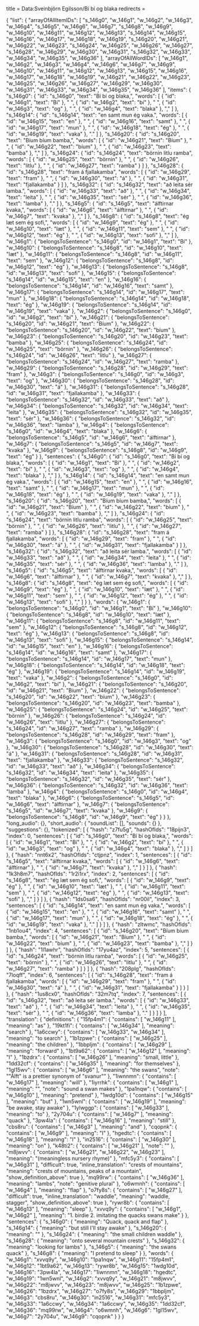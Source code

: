 title = Data:Sveinbjörn Egilsson/Bí bí og blaka
redirects =
>>>>

{
    "list": {
        "arrayOfAllItemIDs": [
            "s_146g0",
            "w_146g1",
            "w_146g2",
            "w_146g3",
            "w_146g4",
            "s_146g5",
            "w_146g6",
            "w_146g7",
            "s_146g8",
            "w_146g9",
            "w_146g10",
            "w_146g11",
            "w_146g12",
            "w_146g13",
            "s_146g14",
            "w_146g15",
            "w_146g16",
            "w_146g17",
            "w_146g18",
            "w_146g19",
            "s_146g20",
            "w_146g21",
            "w_146g22",
            "w_146g23",
            "s_146g24",
            "w_146g25",
            "w_146g26",
            "w_146g27",
            "s_146g28",
            "w_146g29",
            "w_146g30",
            "w_146g31",
            "s_146g32",
            "w_146g33",
            "w_146g34",
            "w_146g35",
            "w_146g36"
        ],
        "arrayOfAllWordIDs": [
            "w_146g1",
            "w_146g2",
            "w_146g3",
            "w_146g4",
            "w_146g6",
            "w_146g7",
            "w_146g9",
            "w_146g10",
            "w_146g11",
            "w_146g12",
            "w_146g13",
            "w_146g15",
            "w_146g16",
            "w_146g17",
            "w_146g18",
            "w_146g19",
            "w_146g21",
            "w_146g22",
            "w_146g23",
            "w_146g25",
            "w_146g26",
            "w_146g27",
            "w_146g29",
            "w_146g30",
            "w_146g31",
            "w_146g33",
            "w_146g34",
            "w_146g35",
            "w_146g36"
        ],
        "items": {
            "s_146g0": {
                "id": "s_146g0",
                "text": "Bí bí og blaka,",
                "words": [
                    {
                        "id": "w_146g1",
                        "text": "Bí"
                    },
                    " ",
                    {
                        "id": "w_146g2",
                        "text": "bí"
                    },
                    " ",
                    {
                        "id": "w_146g3",
                        "text": "og"
                    },
                    " ",
                    {
                        "id": "w_146g4",
                        "text": "blaka"
                    },
                    ","
                ]
            },
            "s_146g14": {
                "id": "s_146g14",
                "text": "en samt mun ég vaka.",
                "words": [
                    {
                        "id": "w_146g15",
                        "text": "en"
                    },
                    " ",
                    {
                        "id": "w_146g16",
                        "text": "samt"
                    },
                    " ",
                    {
                        "id": "w_146g17",
                        "text": "mun"
                    },
                    " ",
                    {
                        "id": "w_146g18",
                        "text": "ég"
                    },
                    " ",
                    {
                        "id": "w_146g19",
                        "text": "vaka"
                    },
                    "."
                ]
            },
            "s_146g20": {
                "id": "s_146g20",
                "text": "Bíum bíum bamba,",
                "words": [
                    {
                        "id": "w_146g21",
                        "text": "Bíum"
                    },
                    " ",
                    {
                        "id": "w_146g22",
                        "text": "bíum"
                    },
                    " ",
                    {
                        "id": "w_146g23",
                        "text": "bamba"
                    },
                    ","
                ]
            },
            "s_146g24": {
                "id": "s_146g24",
                "text": "börnin litlu ramba",
                "words": [
                    {
                        "id": "w_146g25",
                        "text": "börnin"
                    },
                    " ",
                    {
                        "id": "w_146g26",
                        "text": "litlu"
                    },
                    " ",
                    {
                        "id": "w_146g27",
                        "text": "ramba"
                    }
                ]
            },
            "s_146g28": {
                "id": "s_146g28",
                "text": "fram á fjallakamba",
                "words": [
                    {
                        "id": "w_146g29",
                        "text": "fram"
                    },
                    " ",
                    {
                        "id": "w_146g30",
                        "text": "á"
                    },
                    " ",
                    {
                        "id": "w_146g31",
                        "text": "fjallakamba"
                    }
                ]
            },
            "s_146g32": {
                "id": "s_146g32",
                "text": "að leita sér lamba.",
                "words": [
                    {
                        "id": "w_146g33",
                        "text": "að"
                    },
                    " ",
                    {
                        "id": "w_146g34",
                        "text": "leita"
                    },
                    " ",
                    {
                        "id": "w_146g35",
                        "text": "sér"
                    },
                    " ",
                    {
                        "id": "w_146g36",
                        "text": "lamba"
                    },
                    "."
                ]
            },
            "s_146g5": {
                "id": "s_146g5",
                "text": "álftirnar kvaka,",
                "words": [
                    {
                        "id": "w_146g6",
                        "text": "álftirnar"
                    },
                    " ",
                    {
                        "id": "w_146g7",
                        "text": "kvaka"
                    },
                    ","
                ]
            },
            "s_146g8": {
                "id": "s_146g8",
                "text": "ég læt sem ég sofi,",
                "words": [
                    {
                        "id": "w_146g9",
                        "text": "ég"
                    },
                    " ",
                    {
                        "id": "w_146g10",
                        "text": "læt"
                    },
                    " ",
                    {
                        "id": "w_146g11",
                        "text": "sem"
                    },
                    " ",
                    {
                        "id": "w_146g12",
                        "text": "ég"
                    },
                    " ",
                    {
                        "id": "w_146g13",
                        "text": "sofi"
                    },
                    ","
                ]
            },
            "w_146g1": {
                "belongsToSentence": "s_146g0",
                "id": "w_146g1",
                "text": "Bí"
            },
            "w_146g10": {
                "belongsToSentence": "s_146g8",
                "id": "w_146g10",
                "text": "læt"
            },
            "w_146g11": {
                "belongsToSentence": "s_146g8",
                "id": "w_146g11",
                "text": "sem"
            },
            "w_146g12": {
                "belongsToSentence": "s_146g8",
                "id": "w_146g12",
                "text": "ég"
            },
            "w_146g13": {
                "belongsToSentence": "s_146g8",
                "id": "w_146g13",
                "text": "sofi"
            },
            "w_146g15": {
                "belongsToSentence": "s_146g14",
                "id": "w_146g15",
                "text": "en"
            },
            "w_146g16": {
                "belongsToSentence": "s_146g14",
                "id": "w_146g16",
                "text": "samt"
            },
            "w_146g17": {
                "belongsToSentence": "s_146g14",
                "id": "w_146g17",
                "text": "mun"
            },
            "w_146g18": {
                "belongsToSentence": "s_146g14",
                "id": "w_146g18",
                "text": "ég"
            },
            "w_146g19": {
                "belongsToSentence": "s_146g14",
                "id": "w_146g19",
                "text": "vaka"
            },
            "w_146g2": {
                "belongsToSentence": "s_146g0",
                "id": "w_146g2",
                "text": "bí"
            },
            "w_146g21": {
                "belongsToSentence": "s_146g20",
                "id": "w_146g21",
                "text": "Bíum"
            },
            "w_146g22": {
                "belongsToSentence": "s_146g20",
                "id": "w_146g22",
                "text": "bíum"
            },
            "w_146g23": {
                "belongsToSentence": "s_146g20",
                "id": "w_146g23",
                "text": "bamba"
            },
            "w_146g25": {
                "belongsToSentence": "s_146g24",
                "id": "w_146g25",
                "text": "börnin"
            },
            "w_146g26": {
                "belongsToSentence": "s_146g24",
                "id": "w_146g26",
                "text": "litlu"
            },
            "w_146g27": {
                "belongsToSentence": "s_146g24",
                "id": "w_146g27",
                "text": "ramba"
            },
            "w_146g29": {
                "belongsToSentence": "s_146g28",
                "id": "w_146g29",
                "text": "fram"
            },
            "w_146g3": {
                "belongsToSentence": "s_146g0",
                "id": "w_146g3",
                "text": "og"
            },
            "w_146g30": {
                "belongsToSentence": "s_146g28",
                "id": "w_146g30",
                "text": "á"
            },
            "w_146g31": {
                "belongsToSentence": "s_146g28",
                "id": "w_146g31",
                "text": "fjallakamba"
            },
            "w_146g33": {
                "belongsToSentence": "s_146g32",
                "id": "w_146g33",
                "text": "að"
            },
            "w_146g34": {
                "belongsToSentence": "s_146g32",
                "id": "w_146g34",
                "text": "leita"
            },
            "w_146g35": {
                "belongsToSentence": "s_146g32",
                "id": "w_146g35",
                "text": "sér"
            },
            "w_146g36": {
                "belongsToSentence": "s_146g32",
                "id": "w_146g36",
                "text": "lamba"
            },
            "w_146g4": {
                "belongsToSentence": "s_146g0",
                "id": "w_146g4",
                "text": "blaka"
            },
            "w_146g6": {
                "belongsToSentence": "s_146g5",
                "id": "w_146g6",
                "text": "álftirnar"
            },
            "w_146g7": {
                "belongsToSentence": "s_146g5",
                "id": "w_146g7",
                "text": "kvaka"
            },
            "w_146g9": {
                "belongsToSentence": "s_146g8",
                "id": "w_146g9",
                "text": "ég"
            }
        },
        "sentences": {
            "s_146g0": {
                "id": "s_146g0",
                "text": "Bí bí og blaka,",
                "words": [
                    {
                        "id": "w_146g1",
                        "text": "Bí"
                    },
                    " ",
                    {
                        "id": "w_146g2",
                        "text": "bí"
                    },
                    " ",
                    {
                        "id": "w_146g3",
                        "text": "og"
                    },
                    " ",
                    {
                        "id": "w_146g4",
                        "text": "blaka"
                    },
                    ","
                ]
            },
            "s_146g14": {
                "id": "s_146g14",
                "text": "en samt mun ég vaka.",
                "words": [
                    {
                        "id": "w_146g15",
                        "text": "en"
                    },
                    " ",
                    {
                        "id": "w_146g16",
                        "text": "samt"
                    },
                    " ",
                    {
                        "id": "w_146g17",
                        "text": "mun"
                    },
                    " ",
                    {
                        "id": "w_146g18",
                        "text": "ég"
                    },
                    " ",
                    {
                        "id": "w_146g19",
                        "text": "vaka"
                    },
                    "."
                ]
            },
            "s_146g20": {
                "id": "s_146g20",
                "text": "Bíum bíum bamba,",
                "words": [
                    {
                        "id": "w_146g21",
                        "text": "Bíum"
                    },
                    " ",
                    {
                        "id": "w_146g22",
                        "text": "bíum"
                    },
                    " ",
                    {
                        "id": "w_146g23",
                        "text": "bamba"
                    },
                    ","
                ]
            },
            "s_146g24": {
                "id": "s_146g24",
                "text": "börnin litlu ramba",
                "words": [
                    {
                        "id": "w_146g25",
                        "text": "börnin"
                    },
                    " ",
                    {
                        "id": "w_146g26",
                        "text": "litlu"
                    },
                    " ",
                    {
                        "id": "w_146g27",
                        "text": "ramba"
                    }
                ]
            },
            "s_146g28": {
                "id": "s_146g28",
                "text": "fram á fjallakamba",
                "words": [
                    {
                        "id": "w_146g29",
                        "text": "fram"
                    },
                    " ",
                    {
                        "id": "w_146g30",
                        "text": "á"
                    },
                    " ",
                    {
                        "id": "w_146g31",
                        "text": "fjallakamba"
                    }
                ]
            },
            "s_146g32": {
                "id": "s_146g32",
                "text": "að leita sér lamba.",
                "words": [
                    {
                        "id": "w_146g33",
                        "text": "að"
                    },
                    " ",
                    {
                        "id": "w_146g34",
                        "text": "leita"
                    },
                    " ",
                    {
                        "id": "w_146g35",
                        "text": "sér"
                    },
                    " ",
                    {
                        "id": "w_146g36",
                        "text": "lamba"
                    },
                    "."
                ]
            },
            "s_146g5": {
                "id": "s_146g5",
                "text": "álftirnar kvaka,",
                "words": [
                    {
                        "id": "w_146g6",
                        "text": "álftirnar"
                    },
                    " ",
                    {
                        "id": "w_146g7",
                        "text": "kvaka"
                    },
                    ","
                ]
            },
            "s_146g8": {
                "id": "s_146g8",
                "text": "ég læt sem ég sofi,",
                "words": [
                    {
                        "id": "w_146g9",
                        "text": "ég"
                    },
                    " ",
                    {
                        "id": "w_146g10",
                        "text": "læt"
                    },
                    " ",
                    {
                        "id": "w_146g11",
                        "text": "sem"
                    },
                    " ",
                    {
                        "id": "w_146g12",
                        "text": "ég"
                    },
                    " ",
                    {
                        "id": "w_146g13",
                        "text": "sofi"
                    },
                    ","
                ]
            }
        },
        "words": {
            "w_146g1": {
                "belongsToSentence": "s_146g0",
                "id": "w_146g1",
                "text": "Bí"
            },
            "w_146g10": {
                "belongsToSentence": "s_146g8",
                "id": "w_146g10",
                "text": "læt"
            },
            "w_146g11": {
                "belongsToSentence": "s_146g8",
                "id": "w_146g11",
                "text": "sem"
            },
            "w_146g12": {
                "belongsToSentence": "s_146g8",
                "id": "w_146g12",
                "text": "ég"
            },
            "w_146g13": {
                "belongsToSentence": "s_146g8",
                "id": "w_146g13",
                "text": "sofi"
            },
            "w_146g15": {
                "belongsToSentence": "s_146g14",
                "id": "w_146g15",
                "text": "en"
            },
            "w_146g16": {
                "belongsToSentence": "s_146g14",
                "id": "w_146g16",
                "text": "samt"
            },
            "w_146g17": {
                "belongsToSentence": "s_146g14",
                "id": "w_146g17",
                "text": "mun"
            },
            "w_146g18": {
                "belongsToSentence": "s_146g14",
                "id": "w_146g18",
                "text": "ég"
            },
            "w_146g19": {
                "belongsToSentence": "s_146g14",
                "id": "w_146g19",
                "text": "vaka"
            },
            "w_146g2": {
                "belongsToSentence": "s_146g0",
                "id": "w_146g2",
                "text": "bí"
            },
            "w_146g21": {
                "belongsToSentence": "s_146g20",
                "id": "w_146g21",
                "text": "Bíum"
            },
            "w_146g22": {
                "belongsToSentence": "s_146g20",
                "id": "w_146g22",
                "text": "bíum"
            },
            "w_146g23": {
                "belongsToSentence": "s_146g20",
                "id": "w_146g23",
                "text": "bamba"
            },
            "w_146g25": {
                "belongsToSentence": "s_146g24",
                "id": "w_146g25",
                "text": "börnin"
            },
            "w_146g26": {
                "belongsToSentence": "s_146g24",
                "id": "w_146g26",
                "text": "litlu"
            },
            "w_146g27": {
                "belongsToSentence": "s_146g24",
                "id": "w_146g27",
                "text": "ramba"
            },
            "w_146g29": {
                "belongsToSentence": "s_146g28",
                "id": "w_146g29",
                "text": "fram"
            },
            "w_146g3": {
                "belongsToSentence": "s_146g0",
                "id": "w_146g3",
                "text": "og"
            },
            "w_146g30": {
                "belongsToSentence": "s_146g28",
                "id": "w_146g30",
                "text": "á"
            },
            "w_146g31": {
                "belongsToSentence": "s_146g28",
                "id": "w_146g31",
                "text": "fjallakamba"
            },
            "w_146g33": {
                "belongsToSentence": "s_146g32",
                "id": "w_146g33",
                "text": "að"
            },
            "w_146g34": {
                "belongsToSentence": "s_146g32",
                "id": "w_146g34",
                "text": "leita"
            },
            "w_146g35": {
                "belongsToSentence": "s_146g32",
                "id": "w_146g35",
                "text": "sér"
            },
            "w_146g36": {
                "belongsToSentence": "s_146g32",
                "id": "w_146g36",
                "text": "lamba"
            },
            "w_146g4": {
                "belongsToSentence": "s_146g0",
                "id": "w_146g4",
                "text": "blaka"
            },
            "w_146g6": {
                "belongsToSentence": "s_146g5",
                "id": "w_146g6",
                "text": "álftirnar"
            },
            "w_146g7": {
                "belongsToSentence": "s_146g5",
                "id": "w_146g7",
                "text": "kvaka"
            },
            "w_146g9": {
                "belongsToSentence": "s_146g8",
                "id": "w_146g9",
                "text": "ég"
            }
        }
    },
    "long_audio": {},
    "short_audio": {
        "soundList": [],
        "sounds": {}
    },
    "suggestions": {},
    "tokenized": [
        {
            "hash": "z7fu5g",
            "hashOfIds": "18pijn3",
            "index": 0,
            "sentences": [
                {
                    "id": "s_146g0",
                    "text": "Bí bí og blaka,",
                    "words": [
                        {
                            "id": "w_146g1",
                            "text": "Bí"
                        },
                        " ",
                        {
                            "id": "w_146g2",
                            "text": "bí"
                        },
                        " ",
                        {
                            "id": "w_146g3",
                            "text": "og"
                        },
                        " ",
                        {
                            "id": "w_146g4",
                            "text": "blaka"
                        },
                        ","
                    ]
                }
            ]
        },
        {
            "hash": "nnt6x2",
            "hashOfIds": "ctjpnz",
            "index": 1,
            "sentences": [
                {
                    "id": "s_146g5",
                    "text": "álftirnar kvaka,",
                    "words": [
                        {
                            "id": "w_146g6",
                            "text": "álftirnar"
                        },
                        " ",
                        {
                            "id": "w_146g7",
                            "text": "kvaka"
                        },
                        ","
                    ]
                }
            ]
        },
        {
            "hash": "1k3h8m7",
            "hashOfIds": "1r2i1rx",
            "index": 2,
            "sentences": [
                {
                    "id": "s_146g8",
                    "text": "ég læt sem ég sofi,",
                    "words": [
                        {
                            "id": "w_146g9",
                            "text": "ég"
                        },
                        " ",
                        {
                            "id": "w_146g10",
                            "text": "læt"
                        },
                        " ",
                        {
                            "id": "w_146g11",
                            "text": "sem"
                        },
                        " ",
                        {
                            "id": "w_146g12",
                            "text": "ég"
                        },
                        " ",
                        {
                            "id": "w_146g13",
                            "text": "sofi"
                        },
                        ","
                    ]
                }
            ]
        },
        {
            "hash": "1ds0sa6",
            "hashOfIds": "nr00il",
            "index": 3,
            "sentences": [
                {
                    "id": "s_146g14",
                    "text": "en samt mun ég vaka.",
                    "words": [
                        {
                            "id": "w_146g15",
                            "text": "en"
                        },
                        " ",
                        {
                            "id": "w_146g16",
                            "text": "samt"
                        },
                        " ",
                        {
                            "id": "w_146g17",
                            "text": "mun"
                        },
                        " ",
                        {
                            "id": "w_146g18",
                            "text": "ég"
                        },
                        " ",
                        {
                            "id": "w_146g19",
                            "text": "vaka"
                        },
                        "."
                    ]
                }
            ]
        },
        {
            "hash": "zltwmc",
            "hashOfIds": "1nb1ou4",
            "index": 4,
            "sentences": [
                {
                    "id": "s_146g20",
                    "text": "Bíum bíum bamba,",
                    "words": [
                        {
                            "id": "w_146g21",
                            "text": "Bíum"
                        },
                        " ",
                        {
                            "id": "w_146g22",
                            "text": "bíum"
                        },
                        " ",
                        {
                            "id": "w_146g23",
                            "text": "bamba"
                        },
                        ","
                    ]
                }
            ]
        },
        {
            "hash": "1l1awhr",
            "hashOfIds": "17yu4az",
            "index": 5,
            "sentences": [
                {
                    "id": "s_146g24",
                    "text": "börnin litlu ramba",
                    "words": [
                        {
                            "id": "w_146g25",
                            "text": "börnin"
                        },
                        " ",
                        {
                            "id": "w_146g26",
                            "text": "litlu"
                        },
                        " ",
                        {
                            "id": "w_146g27",
                            "text": "ramba"
                        }
                    ]
                }
            ]
        },
        {
            "hash": "208plg",
            "hashOfIds": "7loqff",
            "index": 6,
            "sentences": [
                {
                    "id": "s_146g28",
                    "text": "fram á fjallakamba",
                    "words": [
                        {
                            "id": "w_146g29",
                            "text": "fram"
                        },
                        " ",
                        {
                            "id": "w_146g30",
                            "text": "á"
                        },
                        " ",
                        {
                            "id": "w_146g31",
                            "text": "fjallakamba"
                        }
                    ]
                }
            ]
        },
        {
            "hash": "1us8cx0",
            "hashOfIds": "32m7tq",
            "index": 7,
            "sentences": [
                {
                    "id": "s_146g32",
                    "text": "að leita sér lamba.",
                    "words": [
                        {
                            "id": "w_146g33",
                            "text": "að"
                        },
                        " ",
                        {
                            "id": "w_146g34",
                            "text": "leita"
                        },
                        " ",
                        {
                            "id": "w_146g35",
                            "text": "sér"
                        },
                        " ",
                        {
                            "id": "w_146g36",
                            "text": "lamba"
                        },
                        "."
                    ]
                }
            ]
        }
    ],
    "translation": {
        "definitions": {
            "15fp4m1": {
                "contains": [
                    "w_146g11"
                ],
                "meaning": "as"
            },
            "19kt1fi": {
                "contains": [
                    "w_146g34"
                ],
                "meaning": "search"
            },
            "1a6ccwy": {
                "contains": [
                    "w_146g33",
                    "w_146g34"
                ],
                "meaning": "to search"
            },
            "1b1zpwe": {
                "contains": [
                    "w_146g25"
                ],
                "meaning": "the children"
            },
            "1bbpljm": {
                "contains": [
                    "w_146g29"
                ],
                "meaning": "forward"
            },
            "1bt9a62": {
                "contains": [
                    "w_146g12"
                ],
                "meaning": "I"
            },
            "1bzdrx": {
                "contains": [
                    "w_146g26"
                ],
                "meaning": "small, little"
            },
            "1dd32cf": {
                "contains": [
                    "w_146g35"
                ],
                "meaning": "for themselves"
            },
            "1gl15wv": {
                "contains": [
                    "w_146g6"
                ],
                "meaning": "the swans",
                "note": "\"Álft\" is a prettier synonym of \"svanur\""
            },
            "1iwnnmn": {
                "contains": [
                    "w_146g17"
                ],
                "meaning": "will"
            },
            "1iyrrhk": {
                "contains": [
                    "w_146g1"
                ],
                "meaning": "",
                "note": "sound a swan makes"
            },
            "1pa1nqw": {
                "contains": [
                    "w_146g10"
                ],
                "meaning": "pretend"
            },
            "1wdg10d": {
                "contains": [
                    "w_146g15"
                ],
                "meaning": "but"
            },
            "1wn5wnl": {
                "contains": [
                    "w_146g19"
                ],
                "meaning": "be awake, stay awake"
            },
            "1ylwggp": {
                "contains": [
                    "w_146g33"
                ],
                "meaning": "to"
            },
            "2y704u": {
                "contains": [
                    "w_146g7"
                ],
                "meaning": "quack"
            },
            "3pw4la": {
                "contains": [
                    "w_146g16"
                ],
                "meaning": "still"
            },
            "cbs8ru": {
                "contains": [
                    "w_146g3"
                ],
                "meaning": "and"
            },
            "cqopnk": {
                "contains": [
                    "w_146g9"
                ],
                "meaning": "I"
            },
            "hgedtc": {
                "contains": [
                    "w_146g18"
                ],
                "meaning": "I"
            },
            "in2516": {
                "contains": [
                    "w_146g30"
                ],
                "meaning": "on"
            },
            "k48ti2": {
                "contains": [
                    "w_146g21"
                ],
                "note": ""
            },
            "m8jwvv": {
                "contains": [
                    "w_146g21",
                    "w_146g22",
                    "w_146g23"
                ],
                "meaning": "(meaningless nursery rhyme)"
            },
            "mfc5y3": {
                "contains": [
                    "w_146g31"
                ],
                "difficult": true,
                "inline_translation": "crests of mountains",
                "meaning": "crests of mountains, peaks of a mountain",
                "show_definition_above": true
            },
            "mq99rw": {
                "contains": [
                    "w_146g36"
                ],
                "meaning": "lambs",
                "note": "genitive plural"
            },
            "o6wmnh": {
                "contains": [
                    "w_146g4"
                ],
                "meaning": "flap"
            },
            "o7fy8s": {
                "contains": [
                    "w_146g27"
                ],
                "difficult": true,
                "inline_translation": "waddle",
                "meaning": "waddle, stagger",
                "show_definition_above": true
            },
            "rywr8b": {
                "contains": [
                    "w_146g13"
                ],
                "meaning": "sleep"
            },
            "xvvq9y": {
                "contains": [
                    "w_146g1",
                    "w_146g2"
                ],
                "meaning": "1. birdie 2. imitating the quacks swans make"
            }
        },
        "sentences": {
            "s_146g0": {
                "meaning": "Quack, quack and flap"
            },
            "s_146g14": {
                "meaning": "but still I'll stay awake"
            },
            "s_146g20": {
                "meaning": ""
            },
            "s_146g24": {
                "meaning": "the small children waddle"
            },
            "s_146g28": {
                "meaning": "onto several mountain crests"
            },
            "s_146g32": {
                "meaning": "looking for lambs"
            },
            "s_146g5": {
                "meaning": "the swans quack"
            },
            "s_146g8": {
                "meaning": "I pretend to sleep"
            }
        },
        "words": {
            "w_146g1": "xvvq9y",
            "w_146g10": "1pa1nqw",
            "w_146g11": "15fp4m1",
            "w_146g12": "1bt9a62",
            "w_146g13": "rywr8b",
            "w_146g15": "1wdg10d",
            "w_146g16": "3pw4la",
            "w_146g17": "1iwnnmn",
            "w_146g18": "hgedtc",
            "w_146g19": "1wn5wnl",
            "w_146g2": "xvvq9y",
            "w_146g21": "m8jwvv",
            "w_146g22": "m8jwvv",
            "w_146g23": "m8jwvv",
            "w_146g25": "1b1zpwe",
            "w_146g26": "1bzdrx",
            "w_146g27": "o7fy8s",
            "w_146g29": "1bbpljm",
            "w_146g3": "cbs8ru",
            "w_146g30": "in2516",
            "w_146g31": "mfc5y3",
            "w_146g33": "1a6ccwy",
            "w_146g34": "1a6ccwy",
            "w_146g35": "1dd32cf",
            "w_146g36": "mq99rw",
            "w_146g4": "o6wmnh",
            "w_146g6": "1gl15wv",
            "w_146g7": "2y704u",
            "w_146g9": "cqopnk"
        }
    }
}